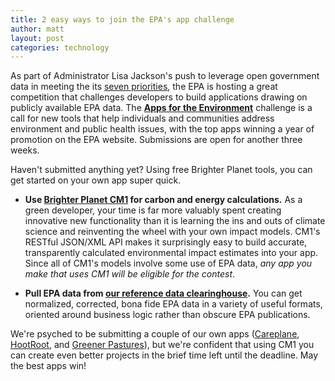 ```yaml
---
title: 2 easy ways to join the EPA's app challenge
author: matt
layout: post
categories: technology
---
```


As part of Administrator Lisa Jackson's push to leverage open government data in meeting the its [seven priorities](http://blog.epa.gov/administrator/2010/01/12/seven-priorities-for-epas-future/), the EPA is hosting a great competition that challenges developers to build applications drawing on publicly available EPA data. The [**Apps for the Environment**](http://www.epa.gov/appsfortheenvironment/) challenge is a call for new tools that help individuals and communities address environment and public health issues, with the top apps winning a year of promotion on the EPA website. Submissions are open for another three weeks.

Haven't submitted anything yet? Using free Brighter Planet tools, you can get started on your own app super quick.

<!-- more start -->
* **Use [Brighter Planet CM1](http://carbon.brighterplanet.com) for carbon and energy calculations.** As a green developer, your time is far more valuably spent creating innovative new functionality than it is learning the ins and outs of climate science and reinventing the wheel with your own impact models. CM1's RESTful JSON/XML API makes it surprisingly easy to build accurate, transparently calculated environmental impact estimates into your app. Since all of CM1's models involve some use of EPA data, *any app you make that uses CM1 will be eligible for the contest*.

* **Pull EPA data from [our reference data clearinghouse](http://data.brighterplanet.com).** You can get normalized, corrected, bona fide EPA data in a variety of useful formats, oriented around business logic rather than obscure EPA publications.

We're psyched to be submitting a couple of our own apps ([Careplane](http://careplane.org/), [HootRoot](http://hootroot.com/), and [Greener Pastures](http://greenerpastur.es/)), but we're confident that using CM1 you can create even better projects in the brief time left until the deadline. May the best apps win!
<!-- more end -->
